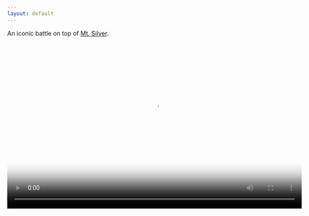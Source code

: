 ```yaml
---
layout: default
---
```


An iconic battle on top of [Mt. Silver](https://bulbapedia.bulbagarden.net/wiki/Mt._Silver).

<script src="http://vjs.zencdn.net/4.0/video.js"></script>

<video id="pelican-installation" class="video-js vjs-default-skin" controls
preload="auto" width="683" height="384" poster="/images/logo.png"
data-setup="{}">
<source src="/images/erit.mp4" type='video/mp4'>
</video>


